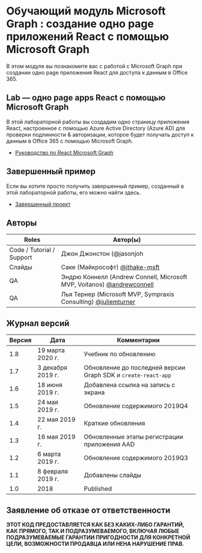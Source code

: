 # <a name="microsoft-graph-training-module---build-react-single-page-apps-with-microsoft-graph"></a>Обучающий модуль Microsoft Graph : создание одно page приложений React с помощью Microsoft Graph

В этом модуле вы познакомите вас с работой с Microsoft Graph при создании одно page приложения React для доступа к данным в Office 365.

## <a name="lab---react-single-page-apps-with-the-microsoft-graph"></a>Lab — одно page apps React с помощью Microsoft Graph

В этой лабораторной работы вы создадим одно страницу приложения React, настроенное с помощью Azure Active Directory (Azure AD) для проверки подлинности & авторизации, которое будет получать доступ к данным в Office 365 с помощью Microsoft Graph.

- [Руководство по React Microsoft Graph](https://docs.microsoft.com/graph/training/react-tutorial)

## <a name="completed-sample"></a>Завершенный пример

Если вы хотите просто получить завершенный пример, созданный в этой лабораторной работы, его можно найти здесь.

- [Завершенный проект](demo)

## <a name="contributors"></a>Авторы

|           Roles           |                                           Автор(ы)                                           |
| ------------------------- | --------------------------------------------------------------------------------------------- |
| Code / Tutorial / Support | Джон Джонстон (@jasonjoh [](//github.com/jasonjoh)                                 |
| Слайды                    | Саке (Майкрософт) [@jthake-msft](//github.com/jthake-msft)                             |
| QA                        | Эндрю Коннелл (Andrew Connell, Microsoft MVP, Voitanos) [@andrewconnell](//github.com/andrewconnell)         |
| QA                        | Лья Тернер (Microsoft MVP, Sympraxis Consulting) [@juliemturner](//github.com/juliemturner) |

## <a name="version-history"></a>Журнал версий

| Версия |       Дата       |              Комментарии              |
| ------- | ---------------- | ---------------------------------- |
| 1.8     | 19 марта 2020 г.   | Учебник по обновлению                   |
| 1.7     | 3 декабря 2019 г. | Обновление до последней версии Graph SDK и `create-react-app` |
| 1.6     | 18 июня 2019 г.    | Добавлена ссылка на запись с экрана |
| 1.5     | 24 мая 2019 г.     | Обновление содержимого 2019Q4             |
| 1.4     | 22 мая 2019 г.     | Краткие обновления                 |
| 1.3     | 16 мая 2019 г.     | Обновленные этапы регистрации приложения AAD |
| 1.2     | 6 марта 2019 г.    | Обновление содержимого 2019Q3             |
| 1.1     | 8 февраля 2019 г. | Добавлены слайды                       |
| 1.0     | 2018             | Published                          |

## <a name="disclaimer"></a>Заявление об отказе от ответственности

**ЭТОТ КОД  ПРЕДОСТАВЛЯЕТСЯ КАК БЕЗ КАКИХ-ЛИБО ГАРАНТИЙ, КАК ПРЯМОГО, ТАК И ПОДРАЗУМЕВАЕМОГО, ВКЛЮЧАЯ ЛЮБЫЕ ПОДРАЗУМЕВАЕМЫЕ ГАРАНТИИ ПРИГОДНОСТИ ДЛЯ КОНКРЕТНОЙ ЦЕЛИ, ВОЗМОЖНОСТИ ПРОДАВЦА ИЛИ НЕНА НАРУШЕНИЕ ПРАВ.**
